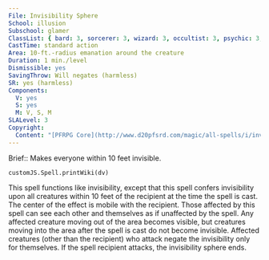 ```yaml
---
File: Invisibility Sphere
School: illusion
Subschool: glamer
ClassList: { bard: 3, sorcerer: 3, wizard: 3, occultist: 3, psychic: 3, mesmerist: 3, unchained summoner: 3 }
CastTime: standard action
Area: 10-ft.-radius emanation around the creature
Duration: 1 min./level
Dismissible: yes
SavingThrow: Will negates (harmless)
SR: yes (harmless)
Components:
  V: yes
  S: yes
  M: V, S, M
SLALevel: 3
Copyright:
  Content: "[PFRPG Core](http://www.d20pfsrd.com/magic/all-spells/i/invisibility-sphere)"
---
```

Brief:: Makes everyone within 10 feet invisible.

```dataviewjs
customJS.Spell.printWiki(dv)
```

This spell functions like invisibility, except that this spell confers invisibility upon all creatures within 10 feet of the recipient at the time the spell is cast. The center of the effect is mobile with the recipient.  Those affected by this spell can see each other and themselves as if unaffected by the spell. Any affected creature moving out of the area becomes visible, but creatures moving into the area after the spell is cast do not become invisible.  Affected creatures (other than the recipient) who attack negate the invisibility only for themselves. If the spell recipient attacks, the invisibility sphere ends.
